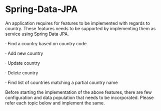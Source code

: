 # Spring-Data-JPA
An application requires for features to be implemented with regards to country. These features needs to be supported by implementing them as service using Spring Data JPA.

· Find a country based on country code

· Add new country

· Update country

· Delete country

· Find list of countries matching a partial country name

Before starting the implementation of the above features, there are few configuration and data population that needs to be incorporated. Please refer each topic below and implement the same.
